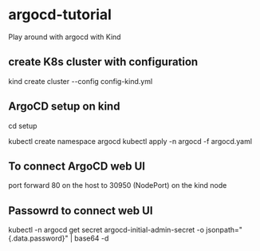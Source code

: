 # argocd-tutorial
Play around with argocd with Kind

## create K8s cluster with configuration 
kind create cluster --config config-kind.yml

## ArgoCD setup on kind
cd setup

kubectl create namespace argocd
kubectl apply -n argocd -f argocd.yaml

## To connect ArgoCD web UI

port forward 80 on the host to 30950 (NodePort) on the kind node

## Passowrd to connect web UI

kubectl -n argocd get secret argocd-initial-admin-secret -o jsonpath="{.data.password}" | base64 -d
